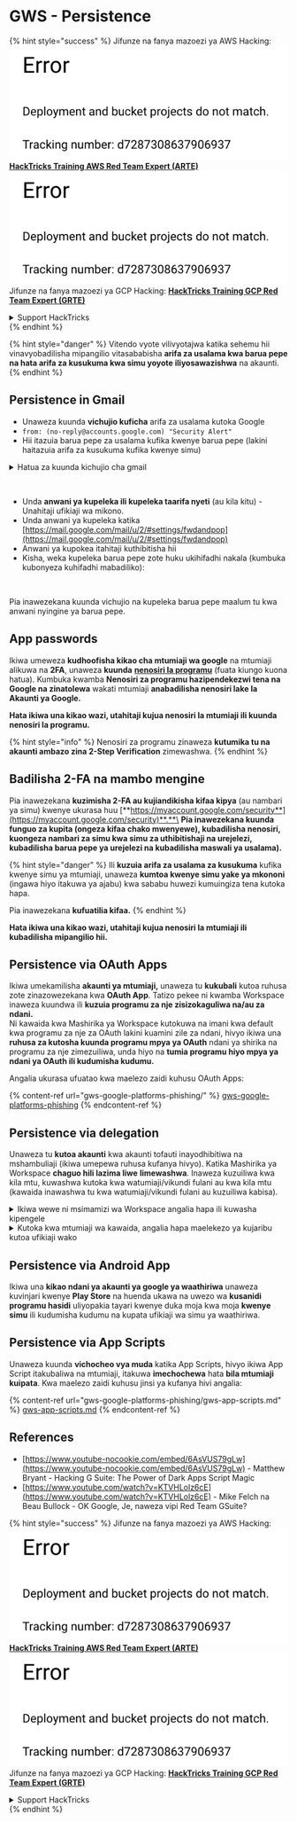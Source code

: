 # GWS - Persistence

{% hint style="success" %}
Jifunze na fanya mazoezi ya AWS Hacking:<img src="../../.gitbook/assets/image (1) (1).png" alt="" data-size="line">[**HackTricks Training AWS Red Team Expert (ARTE)**](https://training.hacktricks.xyz/courses/arte)<img src="../../.gitbook/assets/image (1) (1).png" alt="" data-size="line">\
Jifunze na fanya mazoezi ya GCP Hacking: <img src="../../.gitbook/assets/image (2).png" alt="" data-size="line">[**HackTricks Training GCP Red Team Expert (GRTE)**<img src="../../.gitbook/assets/image (2).png" alt="" data-size="line">](https://training.hacktricks.xyz/courses/grte)

<details>

<summary>Support HackTricks</summary>

* Angalia [**mpango wa usajili**](https://github.com/sponsors/carlospolop)!
* **Jiunge na** 💬 [**kikundi cha Discord**](https://discord.gg/hRep4RUj7f) au [**kikundi cha telegram**](https://t.me/peass) au **tufuatilie** kwenye **Twitter** 🐦 [**@hacktricks\_live**](https://twitter.com/hacktricks\_live)**.**
* **Shiriki mbinu za udukuzi kwa kuwasilisha PRs kwa** [**HackTricks**](https://github.com/carlospolop/hacktricks) na [**HackTricks Cloud**](https://github.com/carlospolop/hacktricks-cloud) github repos.

</details>
{% endhint %}

{% hint style="danger" %}
Vitendo vyote vilivyotajwa katika sehemu hii vinavyobadilisha mipangilio vitasababisha **arifa za usalama kwa barua pepe na hata arifa za kusukuma kwa simu yoyote iliyosawazishwa** na akaunti.
{% endhint %}

## **Persistence in Gmail**

* Unaweza kuunda **vichujio kuficha** arifa za usalama kutoka Google
* `from: (no-reply@accounts.google.com) "Security Alert"`
* Hii itazuia barua pepe za usalama kufika kwenye barua pepe (lakini haitazuia arifa za kusukuma kufika kwenye simu)

<details>

<summary>Hatua za kuunda kichujio cha gmail</summary>

(Maelekezo kutoka [**hapa**](https://support.google.com/mail/answer/6579))

1. Fungua [Gmail](https://mail.google.com/).
2. Katika kisanduku cha utafutaji juu, bonyeza Onyesha chaguzi za utafutaji ![photos tune](https://lh3.googleusercontent.com/cD6YR\_YvqXqNKxrWn2NAWkV6tjJtg8vfvqijKT1\_9zVCrl2sAx9jROKhLqiHo2ZDYTE=w36) .
3. Ingiza vigezo vyako vya utafutaji. Ikiwa unataka kuangalia kama utafutaji wako umefanya kazi vizuri, angalia ni barua pepe zipi zinaonekana kwa kubonyeza **Tafuta**.
4. Chini ya dirisha la utafutaji, bonyeza **Unda kichujio**.
5. Chagua unachotaka kichujio kifanye.
6. Bonyeza **Unda kichujio**.

Angalia kichujio chako cha sasa (ili kuifuta) katika [https://mail.google.com/mail/u/0/#settings/filters](https://mail.google.com/mail/u/0/#settings/filters)

</details>

<figure><img src="../../.gitbook/assets/image (331).png" alt=""><figcaption></figcaption></figure>

* Unda **anwani ya kupeleka ili kupeleka taarifa nyeti** (au kila kitu) - Unahitaji ufikiaji wa mikono.
* Unda anwani ya kupeleka katika [https://mail.google.com/mail/u/2/#settings/fwdandpop](https://mail.google.com/mail/u/2/#settings/fwdandpop)
* Anwani ya kupokea itahitaji kuthibitisha hii
* Kisha, weka kupeleka barua pepe zote huku ukihifadhi nakala (kumbuka kubonyeza kuhifadhi mabadiliko):

<figure><img src="../../.gitbook/assets/image (332).png" alt=""><figcaption></figcaption></figure>

Pia inawezekana kuunda vichujio na kupeleka barua pepe maalum tu kwa anwani nyingine ya barua pepe.

## App passwords

Ikiwa umeweza **kudhoofisha kikao cha mtumiaji wa google** na mtumiaji alikuwa na **2FA**, unaweza **kuunda** [**nenosiri la programu**](https://support.google.com/accounts/answer/185833?hl=en) (fuata kiungo kuona hatua). Kumbuka kwamba **Nenosiri za programu hazipendekezwi tena na Google na zinatolewa** wakati mtumiaji **anabadilisha nenosiri lake la Akaunti ya Google.**

**Hata ikiwa una kikao wazi, utahitaji kujua nenosiri la mtumiaji ili kuunda nenosiri la programu.**

{% hint style="info" %}
Nenosiri za programu zinaweza **kutumika tu na akaunti ambazo zina 2-Step Verification** zimewashwa.
{% endhint %}

## Badilisha 2-FA na mambo mengine

Pia inawezekana **kuzimisha 2-FA au kujiandikisha kifaa kipya** (au nambari ya simu) kwenye ukurasa huu [**https://myaccount.google.com/security**](https://myaccount.google.com/security)**.**\
**Pia inawezekana kuunda funguo za kupita (ongeza kifaa chako mwenyewe), kubadilisha nenosiri, kuongeza nambari za simu kwa simu za uthibitishaji na urejelezi, kubadilisha barua pepe ya urejelezi na kubadilisha maswali ya usalama).**

{% hint style="danger" %}
Ili **kuzuia arifa za usalama za kusukuma** kufika kwenye simu ya mtumiaji, unaweza **kumtoa kwenye simu yake ya mkononi** (ingawa hiyo itakuwa ya ajabu) kwa sababu huwezi kumuingiza tena kutoka hapa.

Pia inawezekana **kufuatilia kifaa.**
{% endhint %}

**Hata ikiwa una kikao wazi, utahitaji kujua nenosiri la mtumiaji ili kubadilisha mipangilio hii.**

## Persistence via OAuth Apps

Ikiwa umekamilisha **akaunti ya mtumiaji,** unaweza tu **kukubali** kutoa ruhusa zote zinazowezekana kwa **OAuth App**. Tatizo pekee ni kwamba Workspace inaweza kuundwa ili **kuzuia programu za nje zisizokaguliwa na/au za ndani.**\
Ni kawaida kwa Mashirika ya Workspace kutokuwa na imani kwa default kwa programu za nje za OAuth lakini kuamini zile za ndani, hivyo ikiwa una **ruhusa za kutosha kuunda programu mpya ya OAuth** ndani ya shirika na programu za nje zimezuiliwa, unda hiyo na **tumia programu hiyo mpya ya ndani ya OAuth ili kudumisha kudumu.**

Angalia ukurasa ufuatao kwa maelezo zaidi kuhusu OAuth Apps:

{% content-ref url="gws-google-platforms-phishing/" %}
[gws-google-platforms-phishing](gws-google-platforms-phishing/)
{% endcontent-ref %}

## Persistence via delegation

Unaweza tu **kutoa akaunti** kwa akaunti tofauti inayodhibitiwa na mshambuliaji (ikiwa umepewa ruhusa kufanya hivyo). Katika Mashirika ya Workspace **chaguo hili lazima liwe** **limewashwa**. Inaweza kuzuiliwa kwa kila mtu, kuwashwa kutoka kwa watumiaji/vikundi fulani au kwa kila mtu (kawaida inawashwa tu kwa watumiaji/vikundi fulani au kuzuiliwa kabisa).

<details>

<summary>Ikiwa wewe ni msimamizi wa Workspace angalia hapa ili kuwasha kipengele</summary>

(Maelezo [yaliyokopwa kutoka kwenye hati](https://support.google.com/a/answer/7223765))

Kama msimamizi wa shirika lako (kwa mfano, kazi yako au shule), unadhibiti ikiwa watumiaji wanaweza kutoa ufikiaji kwa akaunti yao ya Gmail. Unaweza kuruhusu kila mtu kuwa na chaguo la kutoa akaunti zao. Au, ruhusu tu watu katika idara fulani kuanzisha uwakilishi. Kwa mfano, unaweza:

* Ongeza msaidizi wa kiutawala kama mwakilishi kwenye akaunti yako ya Gmail ili waweze kusoma na kutuma barua pepe kwa niaba yako.
* Ongeza kundi, kama idara yako ya mauzo, katika Vikundi kama mwakilishi ili kuwapa kila mtu ufikiaji wa akaunti moja ya Gmail.

Watumiaji wanaweza tu kutoa ufikiaji kwa mtumiaji mwingine katika shirika moja, bila kujali kikoa chao au kitengo chao cha shirika.

#### Mipaka na vizuizi vya uwakilishi

* **Ruhusu watumiaji kutoa ufikiaji wa sanduku lao la barua kwa kundi la Google** chaguo: Ili kutumia chaguo hili, lazima iwe imewashwa kwa OU ya akaunti iliyotolewa na kwa kila mwanachama wa kundi la OU. Wanachama wa kundi ambao ni sehemu ya OU bila chaguo hili kuwashwa hawawezi kufikia akaunti iliyotolewa.
* Kwa matumizi ya kawaida, watumiaji 40 waliotolewa wanaweza kufikia akaunti ya Gmail kwa wakati mmoja. Matumizi ya juu ya wastani na mwakilishi mmoja au zaidi yanaweza kupunguza idadi hii.
* Mchakato wa kiotomatiki ambao mara kwa mara unafikia Gmail pia unaweza kupunguza idadi ya wawakilishi wanaoweza kufikia akaunti kwa wakati mmoja. Mchakato haya ni pamoja na APIs au nyongeza za kivinjari ambazo zinapata Gmail mara kwa mara.
* Akaunti moja ya Gmail inasaidia hadi wawakilishi 1,000 pekee. Kundi katika Vikundi kinahesabiwa kama mwakilishi mmoja kuelekea kikomo.
* Uwakilishi hauongeza mipaka kwa akaunti ya Gmail. Akaunti za Gmail zenye watumiaji waliotolewa zina mipaka na sera za kawaida za akaunti ya Gmail. Kwa maelezo zaidi, tembelea [Mipaka na sera za Gmail](https://support.google.com/a/topic/28609).

#### Hatua ya 1: Washa uwakilishi wa Gmail kwa watumiaji wako

**Kabla hujaanza:** Ili kutumia mipangilio kwa watumiaji fulani, weka akaunti zao katika [kitengo cha shirika](https://support.google.com/a/topic/1227584).

1.  [Ingia](https://admin.google.com/) kwenye [Google Admin console](https://support.google.com/a/answer/182076).

Ingia kwa kutumia _akaunti ya msimamizi_, si akaunti yako ya sasa CarlosPolop@gmail.com
2. Katika console ya Admin, nenda kwenye Menyu ![](https://storage.googleapis.com/support-kms-prod/JxKYG9DqcsormHflJJ8Z8bHuyVI5YheC0lAp)![na kisha](https://storage.googleapis.com/support-kms-prod/Th2Tx0uwPMOhsMPn7nRXMUo3vs6J0pto2DTn)![](https://storage.googleapis.com/support-kms-prod/ocGtUSENh4QebLpvZcmLcNRZyaTBcolMRSyl) **Apps**![na kisha](https://storage.googleapis.com/support-kms-prod/Th2Tx0uwPMOhsMPn7nRXMUo3vs6J0pto2DTn)**Google Workspace**![na kisha](https://storage.googleapis.com/support-kms-prod/Th2Tx0uwPMOhsMPn7nRXMUo3vs6J0pto2DTn)**Gmail**![na kisha](https://storage.googleapis.com/support-kms-prod/Th2Tx0uwPMOhsMPn7nRXMUo3vs6J0pto2DTn)**Mipangilio ya mtumiaji**.
3. Ili kutumia mipangilio kwa kila mtu, acha kitengo cha juu cha shirika kikiwa kimechaguliwa. Vinginevyo, chagua [kitengo cha shirika](https://support.google.com/a/topic/1227584) cha mtoto.
4. Bonyeza **Uwakilishi wa Barua**.
5. Angalia kisanduku cha **Ruhusu watumiaji kutoa ufikiaji wa sanduku lao la barua kwa watumiaji wengine katika kikoa**.
6. (Hiari) Ili kuruhusu watumiaji kubaini ni taarifa zipi za mtumaji zinazojumuishwa katika ujumbe wa uwakilishi unaotumwa kutoka kwa akaunti yao, angalia kisanduku cha **Ruhusu watumiaji kubinafsisha mipangilio hii**.
7. Chagua chaguo kwa taarifa za mtumaji za default zinazojumuishwa katika ujumbe unaotumwa na wawakilishi:
* **Onyesha mmiliki wa akaunti na mwakilishi aliyemtuma barua pepe**—Ujumbe unajumuisha anwani za barua pepe za mmiliki wa akaunti ya Gmail na mwakilishi.
* **Onyesha mmiliki wa akaunti pekee**—Ujumbe unajumuisha anwani ya barua pepe ya mmiliki wa akaunti ya Gmail pekee. Anwani ya barua pepe ya mwakilishi haijajumuishwa.
8. (Hiari) Ili kuruhusu watumiaji kuongeza kundi katika Vikundi kama mwakilishi, angalia kisanduku cha **Ruhusu watumiaji kutoa ufikiaji wa sanduku lao la barua kwa kundi la Google**.
9. Bonyeza **Hifadhi**. Ikiwa umeunda kitengo cha shirika cha mtoto, unaweza kuwa na uwezo wa **Kurithi** au **Kukataa** mipangilio ya kitengo cha shirika cha mzazi.
10. (Hiari) Ili kuwasha uwakilishi wa Gmail kwa vitengo vingine vya shirika, rudia hatua za 3–9.

Mabadiliko yanaweza kuchukua hadi masaa 24 lakini kawaida hutokea haraka zaidi. [Jifunze zaidi](https://support.google.com/a/answer/7514107)

#### Hatua ya 2: Wape watumiaji kuweka wawakilishi kwa akaunti zao

Baada ya kuwasha uwakilishi, watumiaji wako wanaenda kwenye mipangilio yao ya Gmail ili kuwateua wawakilishi. Wawakilishi wanaweza kisha kusoma, kutuma, na kupokea ujumbe kwa niaba ya mtumiaji.

Kwa maelezo zaidi, waelekeze watumiaji kwenye [Wakilishi na ushirikiano kwenye barua pepe](https://support.google.com/a/users/answer/138350).

</details>

<details>

<summary>Kutoka kwa mtumiaji wa kawaida, angalia hapa maelekezo ya kujaribu kutoa ufikiaji wako</summary>

(Maelezo yaliyokopwa [**kutoka kwenye hati**](https://support.google.com/mail/answer/138350))

Unaweza kuongeza hadi wawakilishi 10.

Ikiwa unatumia Gmail kupitia kazi yako, shule, au shirika lingine:

* Unaweza kuongeza hadi wawakilishi 1000 ndani ya shirika lako.
* Kwa matumizi ya kawaida, wawakilishi 40 wanaweza kufikia akaunti ya Gmail kwa wakati mmoja.
* Ikiwa unatumia michakato ya kiotomatiki, kama APIs au nyongeza za kivinjari, wawakilishi wachache wanaweza kufikia akaunti ya Gmail kwa wakati mmoja.

1. Kwenye kompyuta yako, fungua [Gmail](https://mail.google.com/). Huwezi kuongeza wawakilishi kutoka kwenye programu ya Gmail.
2. Katika kona ya juu kulia, bonyeza Mipangilio ![Settings](https://lh3.googleusercontent.com/p3J-ZSPOLtuBBR\_ofWTFDfdgAYQgi8mR5c76ie8XQ2wjegk7-yyU5zdRVHKybQgUlQ=w36-h36) ![na kisha](https://lh3.googleusercontent.com/3\_l97rr0GvhSP2XV5OoCkV2ZDTIisAOczrSdzNCBxhIKWrjXjHucxNwocghoUa39gw=w36-h36) **Tazama mipangilio yote**.
3. Bonyeza tab ya **Akaunti na Uagizaji** au **Akaunti**.
4. Katika sehemu ya "Pata ufikiaji kwa akaunti yako", bonyeza **Ongeza akaunti nyingine**. Ikiwa unatumia Gmail kupitia kazi yako au shule, shirika lako linaweza kuzuia uwakilishi wa barua pepe. Ikiwa huoni mipangilio hii, wasiliana na msimamizi wako.
* Ikiwa huoni Pata ufikiaji kwa akaunti yako, basi imezuiliwa.
5. Ingiza anwani ya barua pepe ya mtu unayetaka kuongeza. Ikiwa unatumia Gmail kupitia kazi yako, shule, au shirika lingine, na msimamizi wako anaruhusu, unaweza kuingiza anwani ya barua pepe ya kundi. Kundi hili lazima liwe na kikoa sawa na shirika lako. Wanachama wa nje wa kundi wanakabiliwa na ufikiaji wa uwakilishi.\
\
**Muhimu:** Ikiwa akaunti unayotoa ni akaunti mpya au nenosiri limewekwa upya, Msimamizi lazima azime sharti la kubadilisha nenosiri unapojisajili mara ya kwanza.

* [Jifunze jinsi Msimamizi anaweza kuunda mtumiaji](https://support.google.com/a/answer/33310).
* [Jifunze jinsi Msimamizi anaweza kuweka upya nenosiri](https://support.google.com/a/answer/33319).

6\. Bonyeza **Hatua inayofuata** ![na kisha](https://lh3.googleusercontent.com/QbWcYKta5vh\_4-OgUeFmK-JOB0YgLLoGh69P478nE6mKdfpWQniiBabjF7FVoCVXI0g=h36) **Tuma barua pepe ili kutoa ufikiaji**.

Mtu uliyemongeza atapata barua pepe ikimuuliza kuthibitisha. Mwaliko unakoma baada ya wiki moja.

Ikiwa umeongeza kundi, wanachama wote wa kundi watakuwa wawakilishi bila haja ya kuthibitisha.

Kumbuka: Inaweza kuchukua hadi masaa 24 kwa uwakilishi kuanza kufanya kazi.

</details>

## Persistence via Android App

Ikiwa una **kikao ndani ya akaunti ya google ya waathiriwa** unaweza kuvinjari kwenye **Play Store** na huenda ukawa na uwezo wa **kusanidi programu hasidi** uliyopakia tayari kwenye duka moja kwa moja **kwenye simu** ili kudumisha kudumu na kupata ufikiaji wa simu ya waathiriwa.

## **Persistence via** App Scripts

Unaweza kuunda **vichocheo vya muda** katika App Scripts, hivyo ikiwa App Script itakubaliwa na mtumiaji, itakuwa **imechochewa** hata **bila mtumiaji kuipata**. Kwa maelezo zaidi kuhusu jinsi ya kufanya hivi angalia:

{% content-ref url="gws-google-platforms-phishing/gws-app-scripts.md" %}
[gws-app-scripts.md](gws-google-platforms-phishing/gws-app-scripts.md)
{% endcontent-ref %}

## References

* [https://www.youtube-nocookie.com/embed/6AsVUS79gLw](https://www.youtube-nocookie.com/embed/6AsVUS79gLw) - Matthew Bryant - Hacking G Suite: The Power of Dark Apps Script Magic
* [https://www.youtube.com/watch?v=KTVHLolz6cE](https://www.youtube.com/watch?v=KTVHLolz6cE) - Mike Felch na Beau Bullock - OK Google, Je, naweza vipi Red Team GSuite?

{% hint style="success" %}
Jifunze na fanya mazoezi ya AWS Hacking:<img src="../../.gitbook/assets/image (1) (1).png" alt="" data-size="line">[**HackTricks Training AWS Red Team Expert (ARTE)**](https://training.hacktricks.xyz/courses/arte)<img src="../../.gitbook/assets/image (1) (1).png" alt="" data-size="line">\
Jifunze na fanya mazoezi ya GCP Hacking: <img src="../../.gitbook/assets/image (2).png" alt="" data-size="line">[**HackTricks Training GCP Red Team Expert (GRTE)**<img src="../../.gitbook/assets/image (2).png" alt="" data-size="line">](https://training.hacktricks.xyz/courses/grte)

<details>

<summary>Support HackTricks</summary>

* Angalia [**mpango wa usajili**](https://github.com/sponsors/carlospolop)!
* **Jiunge na** 💬 [**kikundi cha Discord**](https://discord.gg/hRep4RUj7f) au [**kikundi cha telegram**](https://t.me/peass) au **tufuatilie** kwenye **Twitter** 🐦 [**@hacktricks\_live**](https://twitter.com/hacktricks\_live)**.**
* **Shiriki mbinu za udukuzi kwa kuwasilisha PRs kwa** [**HackTricks**](https://github.com/carlospolop/hacktricks) na [**HackTricks Cloud**](https://github.com/carlospolop/hacktricks-cloud) github repos.

</details>
{% endhint %}
